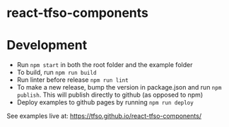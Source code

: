 # react-tfso-components

# Development

- Run `npm start` in both the root folder and the example folder
- To build, run `npm run build`
- Run linter before release `npm run lint`
- To make a new release, bump the version in package.json and run `npm publish`. This will publish directly to github (as opposed to npm)
- Deploy examples to github pages by running `npm run deploy`

See examples live at: https://tfso.github.io/react-tfso-components/